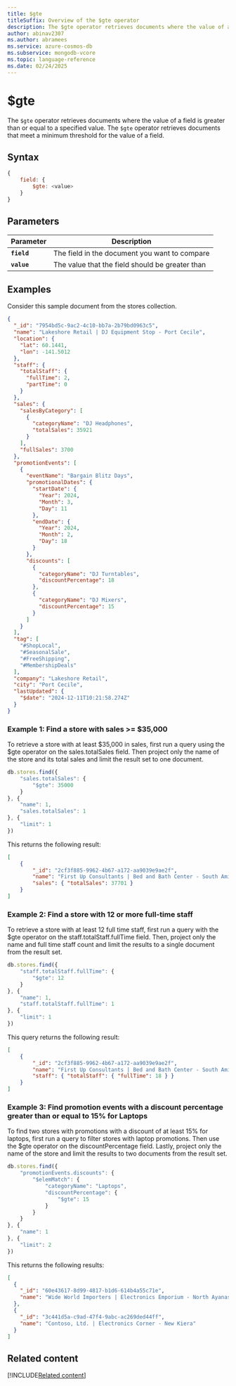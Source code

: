 ```yaml
---
title: $gte
titleSuffix: Overview of the $gte operator
description: The $gte operator retrieves documents where the value of a field is greater than or equal to a specified value
author: abinav2307
ms.author: abramees
ms.service: azure-cosmos-db
ms.subservice: mongodb-vcore
ms.topic: language-reference
ms.date: 02/24/2025
---
```


# $gte

The `$gte` operator retrieves documents where the value of a field is greater than or equal to a specified value. The `$gte` operator retrieves documents that meet a minimum threshold for the value of a field.

## Syntax

```javascript
{
    field: {
        $gte: <value>
    }
}
```

## Parameters

| Parameter | Description |
| --- | --- |
| **`field`** | The field in the document you want to compare|
| **`value`** | The value that the field should be greater than|

## Examples

Consider this sample document from the stores collection.

```json
{
  "_id": "7954bd5c-9ac2-4c10-bb7a-2b79bd0963c5",
  "name": "Lakeshore Retail | DJ Equipment Stop - Port Cecile",
  "location": {
    "lat": 60.1441,
    "lon": -141.5012
  },
  "staff": {
    "totalStaff": {
      "fullTime": 2,
      "partTime": 0
    }
  },
  "sales": {
    "salesByCategory": [
      {
        "categoryName": "DJ Headphones",
        "totalSales": 35921
      }
    ],
    "fullSales": 3700
  },
  "promotionEvents": [
    {
      "eventName": "Bargain Blitz Days",
      "promotionalDates": {
        "startDate": {
          "Year": 2024,
          "Month": 3,
          "Day": 11
        },
        "endDate": {
          "Year": 2024,
          "Month": 2,
          "Day": 18
        }
      },
      "discounts": [
        {
          "categoryName": "DJ Turntables",
          "discountPercentage": 18
        },
        {
          "categoryName": "DJ Mixers",
          "discountPercentage": 15
        }
      ]
    }
  ],
  "tag": [
    "#ShopLocal",
    "#SeasonalSale",
    "#FreeShipping",
    "#MembershipDeals"
  ],
  "company": "Lakeshore Retail",
  "city": "Port Cecile",
  "lastUpdated": {
    "$date": "2024-12-11T10:21:58.274Z"
  }
}
```

### Example 1: Find a store with sales >= $35,000

To retrieve a store with at least $35,000 in sales, first run a query using the $gte operator on the sales.totalSales field. Then project only the name of the store and its total sales and limit the result set to one document.

```javascript
db.stores.find({
    "sales.totalSales": {
        "$gte": 35000
    }
}, {
    "name": 1,
    "sales.totalSales": 1
}, {
    "limit": 1
})
```

This returns the following result:

```json
[
    {
        "_id": "2cf3f885-9962-4b67-a172-aa9039e9ae2f",
        "name": "First Up Consultants | Bed and Bath Center - South Amir",
        "sales": { "totalSales": 37701 }
    }
]
```

### Example 2: Find a store with 12 or more full-time staff

To retrieve a store with at least 12 full time staff, first run a query with the $gte operator on the staff.totalStaff.fullTime field. Then, project only the name and full time staff count and limit the results to a single document from the result set.

```javascript
db.stores.find({
    "staff.totalStaff.fullTime": {
        "$gte": 12
    }
}, {
    "name": 1,
    "staff.totalStaff.fullTime": 1
}, {
    "limit": 1
})
```

This query returns the following result:

```json
[
    {
        "_id": "2cf3f885-9962-4b67-a172-aa9039e9ae2f",
        "name": "First Up Consultants | Bed and Bath Center - South Amir",
        "staff": { "totalStaff": { "fullTime": 18 } }
    }
]
```

### Example 3: Find promotion events with a discount percentage greater than or equal to 15% for Laptops

To find two stores with promotions with a discount of at least 15% for laptops, first run a query to filter stores with laptop promotions. Then use the $gte operator on the discountPercentage field. Lastly, project only the name of the store and limit the results to two documents from the result set.


```javascript
db.stores.find({
    "promotionEvents.discounts": {
        "$elemMatch": {
            "categoryName": "Laptops",
            "discountPercentage": {
                "$gte": 15
            }
        }
    }
}, {
    "name": 1
}, {
    "limit": 2
})
```

This returns the following results:

```json
[
  {
    "_id": "60e43617-8d99-4817-b1d6-614b4a55c71e",
    "name": "Wide World Importers | Electronics Emporium - North Ayanashire"
  },
  {
    "_id": "3c441d5a-c9ad-47f4-9abc-ac269ded44ff",
    "name": "Contoso, Ltd. | Electronics Corner - New Kiera"
  }
]
```

## Related content

[!INCLUDE[Related content](../includes/related-content.md)]
